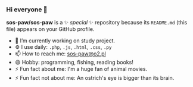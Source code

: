 ### Hi everyone 👋


**sos-paw/sos-paw** is a ✨ _special_ ✨ repository because its `README.md` (this file) appears on your GitHub profile.

- 🔭 I’m currently working on study project.
- ⚙️ I use daily: `.php`, `.js`, `.html`, `.css`, `.py`
- 📫 How to reach me: sos-paw@o2.pl
- 😄 Hobby: programming, fishing, reading books!
- ⚡ Fun fact about me: I'm a huge fan of animal movies.
- ⚡ Fun fact not about me: An ostrich's eye is bigger than its brain.